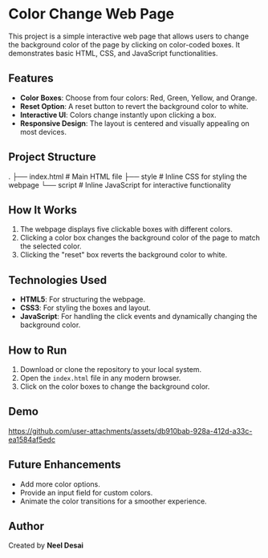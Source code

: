 # Color Change Web Page

This project is a simple interactive web page that allows users to change the background color of the page by clicking on color-coded boxes. It demonstrates basic HTML, CSS, and JavaScript functionalities.

## Features

- **Color Boxes**: Choose from four colors: Red, Green, Yellow, and Orange.
- **Reset Option**: A reset button to revert the background color to white.
- **Interactive UI**: Colors change instantly upon clicking a box.
- **Responsive Design**: The layout is centered and visually appealing on most devices.

## Project Structure
.
├── index.html      # Main HTML file
├── style           # Inline CSS for styling the webpage
└── script          # Inline JavaScript for interactive functionality

## How It Works

1. The webpage displays five clickable boxes with different colors.
2. Clicking a color box changes the background color of the page to match the selected color.
3. Clicking the "reset" box reverts the background color to white.

## Technologies Used

- **HTML5**: For structuring the webpage.
- **CSS3**: For styling the boxes and layout.
- **JavaScript**: For handling the click events and dynamically changing the background color.

## How to Run

1. Download or clone the repository to your local system.
2. Open the `index.html` file in any modern browser.
3. Click on the color boxes to change the background color.

## Demo
https://github.com/user-attachments/assets/db910bab-928a-412d-a33c-ea1584af5edc

## Future Enhancements

- Add more color options.
- Provide an input field for custom colors.
- Animate the color transitions for a smoother experience.

## Author
Created by **Neel Desai**
